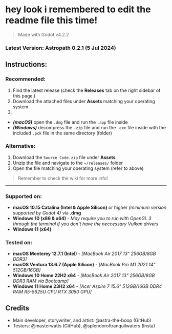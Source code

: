 # hey look i remembered to edit the readme file this time!
> Made with Godot v4.2.2
### Latest Version: **Astropath 0.2.1** (5 Jul 2024)

## Instructions:
### Recommended:
1. Find the latest release (check the **Releases** tab on the right sidebar of this page.)
2. Download the attached files under **Assets** matching your operating system
3. 
- **_(macOS)_** open the `.dmg` file and run the `.app` file inside
- **_(Windows)_** decompress the `.zip` file and run the `.exe` file inside with the included `.pck` file in the same directory (folder)

### Alternative:
1. Download the `Source Code.zip` file under **Assets**
2. Unzip the file and navigate to the `~/releases/` folder
3. Open the file matching your operating system (refer to above)


> Remember to check the wiki for more info!

---


### Supported on: 
- **macOS 10.15 Catalina (Intel & Apple Silicon)** or higher *(minimum version supported by Godot 4)* via **.dmg**
- **Windows 10 (x86 & x64)** - *_May require you to run with OpenGL 3 through the terminal if you don't have the neccessary Vulkan drivers_*
- **Windows 11 (x64)**

### Tested on: 
- **macOS Monterey 12.7.1 (Intel)** - *[MacBook Air 2017 13" 256GB/8GB DDR3]*
- **macOS Ventura 13.6.7 (Apple Silicon)** - *[MacBook Pro M1 2021 14" 512GB/16GB]*
- **Windows 10 Home 22H2 x64** - *[MacBook Air 2017 13" 256GB/8GB DDR3 RAM via Bootcamp]*
- **Windows 11 Home 23H2 x64** - *[Acer Aspire 7 15.6" 512GB/16GB DDR4 RAM R5-5625U CPU RTX 3050 GPU]*



## Credits
- Main developer, storywriter, and artist: @astra-the-boop (GitHub)
- Testers: @masterwatts (GitHub), @splendoroftranquilwaters (Insta)